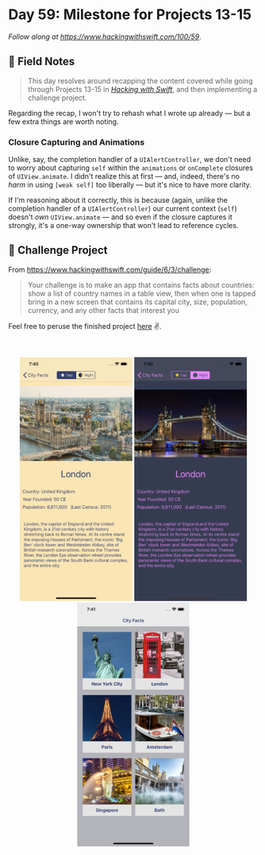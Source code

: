 # Day 59: Milestone for Projects 13-15

_Follow along at https://www.hackingwithswift.com/100/59_.


## 📒 Field Notes

> This day resolves around recapping the content covered while going through Projects 13-15 in _[Hacking with Swift](https://www.hackingwithswift.com/read)_, and then implementing a challenge project.

Regarding the recap, I won't try to rehash what I wrote up already &mdash; but a few extra things are worth noting.


### Closure Capturing and Animations

Unlike, say, the completion handler of a `UIAlertController`, we don't need to worry about capturing `self` within the `animations` or `onComplete` closures of `UIView.animate`. I didn't realize this at first &mdash; and, indeed, there's no _harm_ in using `[weak self]` too liberally &mdash; but it's nice to have more clarity.

If I'm reasoning about it correctly, this is because (again, unlike the completion handler of a `UIAlertController`) our current context (`self`) doesn't _own_ `UIView.animate` &mdash; and so even if the closure captures it strongly, it's a one-way ownership that won't lead to reference cycles.


## 🥅 Challenge Project

From https://www.hackingwithswift.com/guide/6/3/challenge:

> Your challenge is to make an app that contains facts about countries: show a list of country names in a table view, then when one is tapped bring in a new screen that contains its capital city, size, population, currency, and any other facts that interest you


Feel free to peruse the finished project [here](./project) ✌️.

</br>
</br>

<div style="text-align: center;">
  <img src="./screenshot-1.png" width="45%"/>
  <img src="./screenshot-2.png" width="45%"/>
  <img src="./screenshot-3.png" width="45%"/>
</div>

